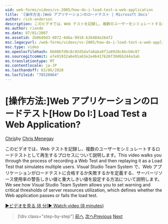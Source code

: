 ```yaml
---
uid: web-forms/videos/vs-2005/how-do-i-load-test-a-web-application
title: '[操作方法:]Web アプリケーションのロードテスト | Microsoft Docs'
author: rick-anderson
description: このビデオでは、Web テストを記録し、複数のユーザーをシミュレートするロードテストとして再生するプロセスについて説明します。 Visual Studio について
ms.author: riande
ms.date: 07/01/2007
ms.assetid: 2b0649d3-d072-446a-9918-b2648de26472
msc.legacyurl: /web-forms/videos/vs-2005/how-do-i-load-test-a-web-application
msc.type: video
ms.openlocfilehash: 6b086fd9c8c92d5dafa8aba9f1a8928c6bcb0c07
ms.sourcegitcommit: e7e91932a6e91a63e2e46417626f39d6b244a3ab
ms.translationtype: MT
ms.contentlocale: ja-JP
ms.lasthandoff: 03/06/2020
ms.locfileid: "78520864"
---
```

# <a name="how-do-i-load-test-a-web-application"></a><span data-ttu-id="8155d-105">[操作方法:]Web アプリケーションのロードテスト</span><span class="sxs-lookup"><span data-stu-id="8155d-105">[How Do I:] Load Test a Web Application?</span></span>

<span data-ttu-id="8155d-106">[Chris](https://twitter.com/CMenegay)</span><span class="sxs-lookup"><span data-stu-id="8155d-106">by [Chris Menegay](https://twitter.com/CMenegay)</span></span>

<span data-ttu-id="8155d-107">このビデオでは、Web テストを記録し、複数のユーザーをシミュレートするロードテストとして再生するプロセスについて説明します。</span><span class="sxs-lookup"><span data-stu-id="8155d-107">This video walks you through the process of recording a Web Test and then replaying it as a Load Test that simulates multiple users.</span></span> <span data-ttu-id="8155d-108">Visual Studio Team System で、Web アプリケーションがロードテストに合格するか失敗するかを定義する、サーバーリソース使用率の警告しきい値と重大しきい値を設定する方法について説明します。</span><span class="sxs-lookup"><span data-stu-id="8155d-108">We see how Visual Studio Team System allows you to set warning and critical thresholds of server resources utilization, which defines whether the Web application passes or fails the load test.</span></span>

[<span data-ttu-id="8155d-109">&#9654;ビデオを見る (8 分)</span><span class="sxs-lookup"><span data-stu-id="8155d-109">&#9654; Watch video (8 minutes)</span></span>](https://channel9.msdn.com/Blogs/ASP-NET-Site-Videos/how-do-i-load-test-a-web-application)

> [!div class="step-by-step"]
> <span data-ttu-id="8155d-110">[前へ](how-do-i-practice-test-driven-development.md)
> [次へ](how-do-i-tune-web-application-performance-with-profiling.md)</span><span class="sxs-lookup"><span data-stu-id="8155d-110">[Previous](how-do-i-practice-test-driven-development.md)
[Next](how-do-i-tune-web-application-performance-with-profiling.md)</span></span>
